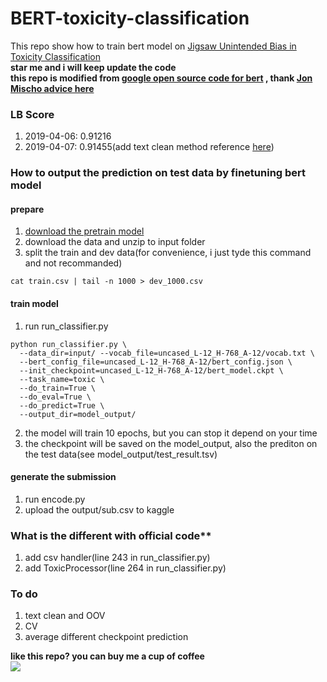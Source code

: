 # BERT-toxicity-classification
This repo show how to train bert model on [Jigsaw Unintended Bias in Toxicity Classification](https://www.kaggle.com/c/jigsaw-unintended-bias-in-toxicity-classification )  
**star me and i will keep update the code**  
**this repo is modified from [google open source code for bert](https://github.com/google-research/bert) , thank [Jon Mischo advice here](https://www.kaggle.com/c/jigsaw-unintended-bias-in-toxicity-classification/discussion/88018#latest-508488)**

### LB Score 
1. 2019-04-06: 0.91216
2. 2019-04-07: 0.91455(add text clean method reference [here](https://www.kaggle.com/thousandvoices/simple-lstm ))

### How to output the prediction on test data by finetuning bert model
#### prepare
1. [download the pretrain model](https://storage.googleapis.com/bert_models/2018_10_18/uncased_L-12_H-768_A-12.zip )
2. download the data and unzip to input folder
3. split the train and dev data(for convenience, i just tyde this command and not recommanded)
```
cat train.csv | tail -n 1000 > dev_1000.csv
```

#### train model
1. run run_classifier.py
```
python run_classifier.py \
  --data_dir=input/ --vocab_file=uncased_L-12_H-768_A-12/vocab.txt \
  --bert_config_file=uncased_L-12_H-768_A-12/bert_config.json \
  --init_checkpoint=uncased_L-12_H-768_A-12/bert_model.ckpt \
  --task_name=toxic \
  --do_train=True \
  --do_eval=True \
  --do_predict=True \
  --output_dir=model_output/
```
2. the model will train 10 epochs, but you can stop it depend on your time
3. the checkpoint will be saved on the model_output, also the prediton on the test data(see model_output/test_result.tsv)

#### generate the submission
1. run encode.py
2. upload the output/sub.csv to kaggle

### What is the different with official code**
1. add csv handler(line 243 in run_classifier.py)
2. add ToxicProcessor(line 264 in run_classifier.py)

### To do
1. text clean and OOV
2. CV
3. average different checkpoint prediction

**like this repo? you can buy me a cup of coffee**  
![](output/2019-03-28_10-40-48.png)